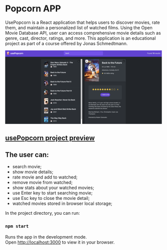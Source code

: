 # Popcorn APP 

<p>UsePopcorn is a React application that helps users to discover movies, rate them, and maintain a personalized list of watched films. Using the Open Movie Database API, user can access comprehensive movie details such as genre, cast, director, ratings, and more. This application is an educational project as part of a course offered by Jonas Schmedtmann.</p>

<img src="/src/img/usePopcorn.png" alt="UsePopcorn app" >

## [usePopcorn project preview](https://usepopcorn-project.netlify.app/)

## The user can:

- search movie;
- show movie details;
- rate movie and add to watched;
- remove movie from watched;
- show stats about your watched movies;
- use Enter key to start searching movie;
- use Esc key to close the movie detail;
- watched movies stored in browser local storage;

In the project directory, you can run:

### `npm start`

Runs the app in the development mode.\
Open [http://localhost:3000](http://localhost:3000) to view it in your browser.




